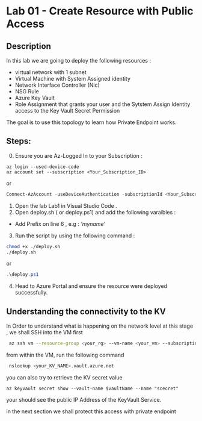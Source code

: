 # Lab 01 - Create Resource with Public Access

## Description 
In this lab we are going to deploy the following resources :

- virtual network with 1 subnet
- Virtual Machine with System Assigned identity
- Network Interface Controller (Nic)
- NSG Rule 
- Azure Key Vault
- Role Assignment that grants your user and the Sytstem Assign Identity access to the Key Vault Secret Permission

The goal is to use this topology to learn how Private Endpoint works.

## Steps:

0. Ensure you are Az-Logged In to your Subscription : 

```
az login --used-device-code
az account set --subscription <Your_Subscription_ID>
```

or

```powershell
Connect-AzAccount -useDeviceAuthentication -subscriptionId <Your_Subscription_ID>
```

1. Open the lab Lab1 in Visual Studio Code .
2. Open deploy.sh ( or deploy.ps1) and add the following varaibles :

* Add Prefix on line 6 , e.g : _'myname'_

3. Run the script by using the following command : 

```sh
chmod +x ./deploy.sh
./deploy.sh
```

or

```powershell
.\deploy.ps1
```

4. Head to Azure Portal and ensure the resource were deployed successfully.

## Understanding the connectivity to the KV

In Order to understand what is happening on the network level at this stage , we shall SSH into the VM first 

```sh
 az ssh vm --resource-group <your_rg> --vm-name <your_vm> --subscription <your_subscription>
```


from within the VM, run the following command 

```sh
 nslookup <your_KV_NAME>.vault.azure.net
```

you can also try to retrieve the KV secret value 

```az
az keyvault secret show --vault-name $vaultName --name "scecret"
```

your should see the public IP Address of the KeyVault Service.

in the next section we shall protect this access with private endpoint
